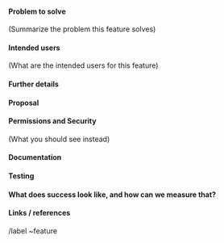 #### Problem to solve

(Summarize the problem this feature solves)


#### Intended users

(What are the intended users for this feature)


#### Further details



#### Proposal




#### Permissions and Security

(What you should see instead)


#### Documentation




#### Testing


#### What does success look like, and how can we measure that?


#### Links / references
/label ~feature
